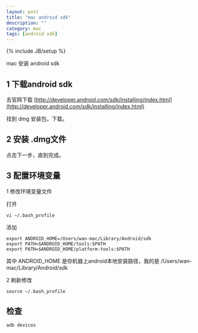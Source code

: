 ```yaml
---
layout: post
title: "mac android sdk"
description: ""
category: mac
tags: [android sdk]
---
```

{% include JB/setup %}


mac 安装 android sdk

## 1 下载android sdk

去官网下载 [http://developer.android.com/sdk/installing/index.html](http://developer.android.com/sdk/installing/index.html)

找到 dmg 安装包，下载。

## 2 安装 .dmg文件 

点击下一步，直到完成。

## 3 配置环境变量

1 修改环境变量文件

打开

	vi ~/.bash_profile

添加

	export ANDROID_HOME=/Users/wan-mac/Library/Android/sdk
	export PATH=$ANDROID_HOME/tools:$PATH
	export PATH=$ANDROID_HOME/platform-tools:$PATH


其中	ANDROID_HOME 是你机器上android本地安装路径，我的是 /Users/wan-mac/Library/Android/sdk

2 刷新修改

	source ~/.bash_profile

## 检查 

	adb devices


